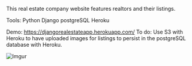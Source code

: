 This real estate company website features realtors and their listings. 

Tools:
Python
Django
postgreSQL
Heroku

Demo: https://djangorealestateapp.herokuapp.com/
To do: Use S3 with Heroku to have uploaded images for listings to persist in the postgreSQL database with Heroku. 

![Imgur](https://i.imgur.com/sTwzdcj.png) 
